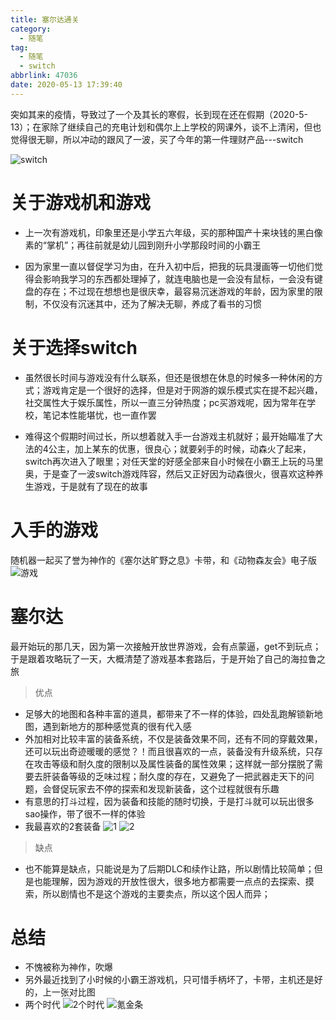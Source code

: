 ```yaml
---
title: 塞尔达通关
category:
  - 随笔
tag:
  - 随笔
  - switch
abbrlink: 47036
date: 2020-05-13 17:39:40
---
```


突如其来的疫情，导致过了一个及其长的寒假，长到现在还在假期（2020-5-13）；在家除了继续自己的充电计划和偶尔上上学校的网课外，谈不上清闲，但也觉得很无聊，所以冲动的跟风了一波，买了今年的第一件理财产品---switch
<!-- more -->
![switch](/img/jottings/switch.png)
# 关于游戏机和游戏
- 上一次有游戏机，印象里还是小学五六年级，买的那种国产十来块钱的黑白像素的“掌机”；再往前就是幼儿园到刚升小学那段时间的小霸王

- 因为家里一直以督促学习为由，在升入初中后，把我的玩具漫画等一切他们觉得会影响我学习的东西都处理掉了，就连电脑也是一会没有鼠标，一会没有键盘的存在；不过现在想想也是很庆幸，最容易沉迷游戏的年龄，因为家里的限制，不仅没有沉迷其中，还为了解决无聊，养成了看书的习惯

# 关于选择switch
- 虽然很长时间与游戏没有什么联系，但还是很想在休息的时候多一种休闲的方式；游戏肯定是一个很好的选择，但是对于网游的娱乐模式实在提不起兴趣，社交属性大于娱乐属性，所以一直三分钟热度；pc买游戏呢，因为常年在学校，笔记本性能堪忧，也一直作罢

- 难得这个假期时间过长，所以想着就入手一台游戏主机就好；最开始瞄准了大法的4公主，加上某东的优惠，很良心；就要剁手的时候，动森火了起来，switch再次进入了眼里；对任天堂的好感全部来自小时候在小霸王上玩的马里奥，于是查了一波switch游戏阵容，然后又正好因为动森很火，很喜欢这种养生游戏，于是就有了现在的故事

# 入手的游戏
随机器一起买了誉为神作的《塞尔达旷野之息》卡带，和《动物森友会》电子版
![游戏](/img/jottings/games.png)

# 塞尔达
最开始玩的那几天，因为第一次接触开放世界游戏，会有点蒙逼，get不到玩点；于是跟着攻略玩了一天，大概清楚了游戏基本套路后，于是开始了自己的海拉鲁之旅
>优点
- 足够大的地图和各种丰富的道具，都带来了不一样的体验，四处乱跑解锁新地图，遇到新地方的那种感觉真的很有代入感
- 外加相对比较丰富的装备系统，不仅是装备效果不同，还有不同的穿戴效果，还可以玩出奇迹暖暖的感觉？！而且很喜欢的一点，装备没有升级系统，只存在攻击等级和耐久度的限制以及属性装备的属性效果；这样就一部分摆脱了需要去肝装备等级的乏味过程；耐久度的存在，又避免了一把武器走天下的问题，会督促玩家去不停的探索和发现新装备，这个过程就很有乐趣
- 有意思的打斗过程，因为装备和技能的随时切换，于是打斗就可以玩出很多sao操作，带了很不一样的体验
- 我最喜欢的2套装备
![1](/img/jottings/outfit1.JPG)
![2](/img/jottings/outfit2.JPG)


>缺点
- 也不能算是缺点，只能说是为了后期DLC和续作让路，所以剧情比较简单；但是也能理解，因为游戏的开放性很大，很多地方都需要一点点的去探索、摸索，所以剧情也不是这个游戏的主要卖点，所以这个因人而异；

# 总结
- 不愧被称为神作，吹爆
- 另外最近找到了小时候的小霸王游戏机，只可惜手柄坏了，卡带，主机还是好的，上一张对比图
- 两个时代
![2个时代](/img/jottings/two.JPG)
![氪金条](/img/jottings/cards.JPG)



